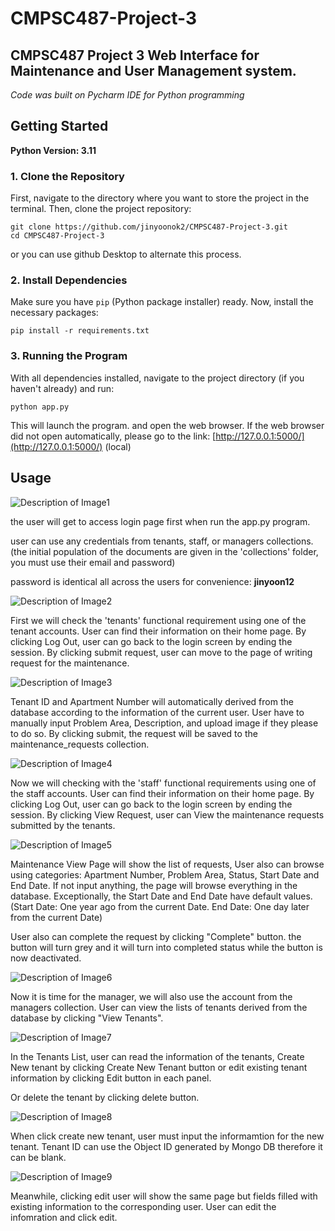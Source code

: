 # CMPSC487-Project-3
## CMPSC487 Project 3 Web Interface for Maintenance and User Management system.

_Code was built on Pycharm IDE for Python programming_

## Getting Started

**Python Version: 3.11**

### 1. Clone the Repository
First, navigate to the directory where you want to store the project in the terminal. Then, clone the project repository:

```
git clone https://github.com/jinyoonok2/CMPSC487-Project-3.git
cd CMPSC487-Project-3
```

or you can use github Desktop to alternate this process.

### 2. Install Dependencies
Make sure you have `pip` (Python package installer) ready. Now, install the necessary packages:

```
pip install -r requirements.txt
```

### 3. Running the Program
With all dependencies installed, navigate to the project directory (if you haven't already) and run:

```
python app.py
```

This will launch the program. and open the web browser. If the web browser did not open automatically,
please go to the link: [http://127.0.0.1:5000/](http://127.0.0.1:5000/) (local)

## Usage

![Description of Image1](github_images/1.png)


the user will get to access login page first when run the app.py program.

user can use any credentials from tenants, staff, or managers collections. (the initial population of the documents are given in the 'collections' folder, you must use their email and password)

password is identical all across the users for convenience: **jinyoon12**

![Description of Image2](github_images/2.png)

First we will check the 'tenants' functional requirement using one of the tenant accounts.
User can find their information on their home page.
By clicking Log Out, user can go back to the login screen by ending the session.
By clicking submit request, user can move to the page of writing request for the maintenance.

![Description of Image3](github_images/3.png)

Tenant ID and Apartment Number will automatically derived from the database according to the information of the current user.
User have to manually input Problem Area, Description, and upload image if they please to do so.
By clicking submit, the request will be saved to the maintenance_requests collection.

![Description of Image4](github_images/4.png)

Now we will checking with the 'staff' functional requirements using one of the staff accounts.
User can find their information on their home page.
By clicking Log Out, user can go back to the login screen by ending the session.
By clicking View Request, user can View the maintenance requests submitted by the tenants.

![Description of Image5](github_images/5.png)

Maintenance View Page will show the list of requests,
User also can browse using categories: Apartment Number, Problem Area, Status, Start Date and End Date.
If not input anything, the page will browse everything in the database.
Exceptionally, the Start Date and End Date have default values. (Start Date: One year ago from the current Date. End Date: One day later from the current Date)

User also can complete the request by clicking "Complete" button. the button will turn grey and it will turn into completed status while the button is now deactivated.

![Description of Image6](github_images/6.png)

Now it is time for the manager, we will also use the account from the managers collection.
User can view the lists of tenants derived from the database by clicking "View Tenants".

![Description of Image7](github_images/7.png)

In the Tenants List, user can read the information of the tenants,
Create New tenant by clicking Create New Tenant button or edit existing tenant information by clicking Edit button in each panel.

Or delete the tenant by clicking delete button.

![Description of Image8](github_images/8.png)

When click create new tenant, user must input the informamtion for the new tenant.
Tenant ID can use the Object ID generated by Mongo DB therefore it can be blank.

![Description of Image9](github_images/9.png)

Meanwhile, clicking edit user will show the same page but fields filled with existing information to the corresponding user.
User can edit the infomration and click edit.
